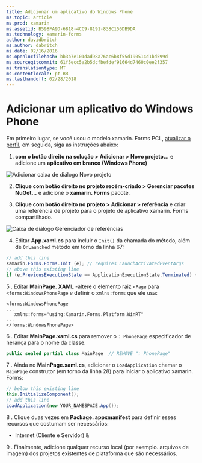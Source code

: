 ```yaml
---
title: Adicionar um aplicativo do Windows Phone
ms.topic: article
ms.prod: xamarin
ms.assetid: B598FA9D-6818-4CC9-8191-838C156DB9DA
ms.technology: xamarin-forms
author: davidbritch
ms.author: dabritch
ms.date: 02/16/2016
ms.openlocfilehash: bb3b7e101dad98a76ac6b8f55d190514d1bd599d
ms.sourcegitcommit: 61f5ecc5a2b5dcfbefdef91664d7460c0ee2f357
ms.translationtype: MT
ms.contentlocale: pt-BR
ms.lasthandoff: 02/28/2018
---
```

# <a name="adding-a-windows-phone-app"></a>Adicionar um aplicativo do Windows Phone


Em primeiro lugar, se você usou o modelo xamarin. Forms PCL, [atualizar o perfil](~/xamarin-forms/platform/windows/installation/index.md), em seguida, siga as instruções abaixo:

1. **com o botão direito na solução > Adicionar > Novo projeto...**  e adicione um **aplicativo em branco (Windows Phone)**

  ![](phone-images/add-wp81.png "Adicionar caixa de diálogo Novo projeto")

2. **Clique com botão direito no projeto recém-criado > Gerenciar pacotes NuGet...**  e adicione o **xamarin. Forms** pacote.

3. **Clique com botão direito no projeto > Adicionar > referência** e criar uma referência de projeto para o projeto de aplicativo xamarin. Forms compartilhado.

  ![](phone-images/addref.png "Caixa de diálogo Gerenciador de referências")

4. Editar **App.xaml.cs** para incluir o `Init()` da chamada do método, além de `OnLaunched` método em torno da linha 67:

```csharp
// add this line
Xamarin.Forms.Forms.Init (e); // requires LaunchActivatedEventArgs
// above this existing line
if (e.PreviousExecutionState == ApplicationExecutionState.Terminated) {}
```

 5 . Editar **MainPage. XAML** -altere o elemento raiz `<Page` para `<forms:WindowsPhonePage` *e* definir o `xmlns:forms` que ele usa:

```xaml
<forms:WindowsPhonePage
...
   xmlns:forms="using:Xamarin.Forms.Platform.WinRT"
...
</forms:WindowsPhonePage>
```

 6 . Editar **MainPage.xaml.cs** para remover o `: PhonePage` especificador de herança para o nome da classe.

```csharp
public sealed partial class MainPage  // REMOVE ": PhonePage"
```

 7 . Ainda no **MainPage.xaml.cs**, adicionar o `LoadApplication` chamar o `MainPage` construtor (em torno da linha 28) para iniciar o aplicativo xamarin. Forms:

```csharp
// below this existing line
this.InitializeComponent();
// add this line
LoadApplication(new YOUR_NAMESPACE.App());
```

8 . Clique duas vezes em **Package. appxmanifest** para definir esses recursos que costumam ser necessários:

  * Internet (Cliente e Servidor) &

9 . Finalmente, adicione qualquer recurso local (por exemplo. arquivos de imagem) dos projetos existentes de plataforma que são necessários.

